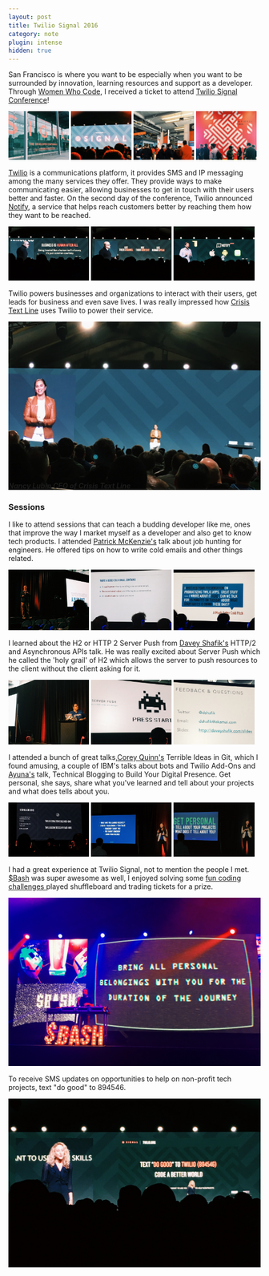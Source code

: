```yaml
---
layout: post
title: Twilio Signal 2016
category: note
plugin: intense
hidden: true
---
```


San Francisco is where you want to be especially when you want to be surrounded by innovation, learning resources and support as a developer. Through <a href="https://www.womenwhocode.com/">Women Who Code</a>, I received a ticket to attend <a href="https://www.twilio.com/signal">Twilio Signal Conference</a>!
<p>
<img src="../../posts-imgs/signal2016/signal_01.jpg" style="display: inline; width: 24%">
<img src="../../posts-imgs/signal2016/signal_02.jpg" style="display: inline; width: 24%">
<img src="../../posts-imgs/signal2016/signal_03.jpg" style="display: inline; width: 24%">
<img src="../../posts-imgs/signal2016/signal_04.jpg" style="display: inline; width: 24%">
</p>
<a href="https://www.twilio.com/">Twilio</a> is a communications platform, it provides SMS and IP messaging among the many services they offer. They provide ways to make communicating easier, allowing businesses to get in touch with their users better and faster. On the second day of the conference, Twilio announced <a href="https://www.twilio.com/notify">Notify</a>, a service that helps reach customers better by reaching them how they want to be reached.

<p>
<img src="../../posts-imgs/signal2016/signal_07.jpg" style="display: inline; width: 32%">
<img src="../../posts-imgs/signal2016/signal_08.jpg" style="display: inline; width: 32%">
<img src="../../posts-imgs/signal2016/signal_09.jpg" style="display: inline; width: 32%">
</p>

Twilio powers businesses and organizations to interact with their users, get leads for business and even save lives. I was really impressed how <a href="www.crisistextline.org">Crisis Text Line</a> uses Twilio to power their service.

<div>
<img src="../../posts-imgs/signal2016/signal_10.jpg">
<h5 style="margin-top: -20px;">
  Nancy Lubin CEO of Crisis Text Line
</h5>
</div>

### Sessions
I like to attend sessions that can teach a budding developer like me, ones that improve the way I market myself as a developer and also get to know tech products. I attended <a href="https://twitter.com/patio11">Patrick McKenzie's</a> talk about job hunting for engineers. He offered tips on how to write cold emails and other things related.
<p>
<img src="../../posts-imgs/signal2016/signal_12.jpg" style="display: inline; width: 32%">
<img src="../../posts-imgs/signal2016/signal_13.jpg" style="display: inline; width: 32%">
<img src="../../posts-imgs/signal2016/signal_14.jpg" style="display: inline; width: 32%">
</p>


I learned about the H2 or HTTP 2 Server Push from <a href="https://twitter.com/dshafik">Davey Shafik's</a> HTTP/2 and Asynchronous APIs talk. He was really excited about Server Push which he called the 'holy grail' of H2 which allows the server to push resources to the client without the client asking for it.
<p>
<img src="../../posts-imgs/signal2016/signal_15.jpg" style="display: inline; width: 32%">
<img src="../../posts-imgs/signal2016/signal_16.jpg" style="display: inline; width: 32%">
<img src="../../posts-imgs/signal2016/signal_17.jpg" style="display: inline; width: 32%">
</p>

I attended a bunch of great talks,<a href="https://twitter.com/quinnypig">Corey Quinn's</a> Terrible Ideas in Git, which I found amusing, a couple of IBM's talks about bots and Twilio Add-Ons and <a href="https://medium.com/@AyunasCode">Ayuna's</a> talk, Technical Blogging to Build Your Digital Presence. Get personal, she says, share what you've learned and tell about your projects and what does tells about you.
<p>
<img src="../../posts-imgs/signal2016/signal_18.jpg" style="display: inline; width: 32%">
<img src="../../posts-imgs/signal2016/signal_19.jpg" style="display: inline; width: 32%">
<img src="../../posts-imgs/signal2016/signal_20.jpg" style="display: inline; width: 32%">
</p>

I had a great experience at Twilio Signal, not to mention the people I met. <a href="https://www.twilio.com/signal/$bash">$Bash</a> was super awesome as well, I enjoyed solving some <a href="twilio-bash.com">fun coding challenges </a> played shuffleboard and trading tickets for a prize.
<p>
<img src="../../posts-imgs/signal2016/signal_21.jpg">
</p>

To receive SMS updates on opportunities to help on non-profit tech projects, text "do good" to 894546.
<p>
<img src="../../posts-imgs/signal2016/signal_22.jpg">
</p>